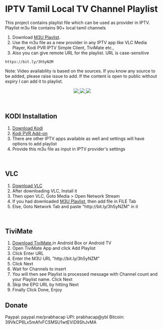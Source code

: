 # IPTV Tamil Local TV Channel Playlist 
This project contains playlist file which can be used as provider in IPTV. Playlist m3u file contains 90+ local tamil channels 
1. Download <a href="https://github.com/prabhacap/IPTV/releases/latest/download/playlist-tamil-local.m3u">M3U Playlist</a>. 
2. Use the m3u file as a new provider in any IPTV app like VLC Media Player, Kodi PVR IPTV Simple Client, TiviMate etc.,
3. Also you can give remote URL for the playlist. URL is case-sensitive

```
https://bit.ly/3h5yNZM
```
Note: Video availability is based on the sources. If you know any source to be added, please raise issue 
to add. If the content is open to public without expiry I can add it to playlist.

<p align="center">
<!-- Release -->
  <a href="https://github.com/prabhacap/IPTV/releases/latest">
    <img src="https://img.shields.io/github/v/release/prabhacap/IPTV">
  </a>
  <a href="https://github.com/prabhacap/IPTV/releases/latest">
    <img src="https://img.shields.io/github/downloads/prabhacap/IPTV/total">
  </a>
  <a href="https://github.com/prabhacap/IPTV/issues">
    <img src="https://img.shields.io/github/issues/prabhacap/IPTV?style=flat-square">
  </a>
  
  </p>
 
 <br>


## KODI Installation

1. <a href="https://kodi.tv/download"> Download Kodi </a> <BR>
2. <a href="https://kodi.wiki/view/Add-on:IPTV_Simple_Client"> Kodi PVR Add-on </a> <BR>
3. There are other IPTV apps available as well and settings will have options to add playlist
4. Provide this m3u file as input in IPTV provider's settings
<BR>

## VLC

1. <a href="https://get.videolan.org/vlc/3.0.11/win32/vlc-3.0.11-win32.exe"> Download VLC </a> <BR>
2. After downloading VLC, Install it
3. Then open VLC, Goto Media > Open Network Stream
4. If you had downloaded <a href="https://github.com/prabhacap/IPTV/releases/latest/download/playlist-tamil-local.m3u">M3U Playlist</a>, then add file in FILE Tab
5. Else, Goto Network Tab and paste "http://<span></span>bit.ly/3h5yNZM" in it
  <BR>

## TiviMate

1. <a href="https://play.google.com/store/apps/details?id=ar.tvplayer.tv&hl=en_IN&gl=US"> Download TiviMate </a> in Android Box or Android TV
2. Open TiviMate App and click Add Playlist
3. Click Enter URL
4. Enter the M3U URL "http://<span></span>bit.ly/3h5yNZM"
5. Click Next
6. Wait for Channels to insert
7. You will then see Playlist is processed message with Channel count and your Playlist name. Click Next
8. Skip the EPG URL by hitting Next
9. Finally Click Done, Enjoy

## Donate

Paypal: paypal.me/prabhacap
UPI: prabhacap@ybl
Bitcoin: 39VkCP6Lx5mAfvFCSMSU1wtEViD9ShJvMA 
